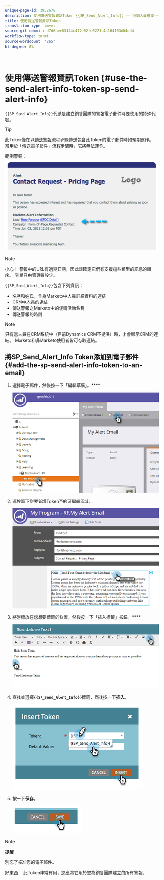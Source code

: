 ```yaml
---
unique-page-id: 2952678
description: 使用傳送警報資訊Token {{SP_Send_Alert_Info}} —— 行銷人員檔案——產品檔案
title: 使用傳送警報資訊Token
translation-type: tm+mt
source-git-commit: d7d6aee63144c472e02fe0221c4a164183d04dd4
workflow-type: tm+mt
source-wordcount: '265'
ht-degree: 0%

---
```



# 使用傳送警報資訊Token {#use-the-send-alert-info-token-sp-send-alert-info}

`{{SP_Send_Alert_Info}}`代號是建立銷售團隊的警報電子郵件時要使用的特殊代號。

>[!TIP]
>
>此Token僅在以[傳送警報](../../../../product-docs/core-marketo-concepts/smart-campaigns/flow-actions/send-alert.md)流程步驟傳送包含此Token的電子郵件時如預期運作。 當用於「傳送電子郵件」流程步驟時，它將無法運作。

範例警報：   ![](assets/image2014-9-25-15-3a17-3a58.png)

>[!NOTE]
>
>小心！ 警報中的URL有過期日期，因此請確定它們有支援這些類型的訊息的順序。 到期日由管理員[設定。](../../../../product-docs/administration/settings/edit-link-expiration-in-reports-and-alerts.md)

`{{SP_Send_Alert_Info}}`包含下列資訊：

* 名字和姓氏，作為Marketo中人員詳細資料的連結
* CRM中人員的連結
* 傳送警報之Marketo中的促銷活動名稱
* 傳送警報的時間

>[!NOTE]
>
>只有當人員在CRM系統中（目前Dynamics CRM不提供）時，才會顯示CRM的連結。 Marketo和非Marketo使用者皆可存取連結。

## 將SP_Send_Alert_Info Token添加到電子郵件{#add-the-sp-send-alert-info-token-to-an-email}

1. 選擇電子郵件，然後按一下「編輯草稿」。****

   ![](assets/one-3.png)

1. 連按兩下您要新增Token至的可編輯區域。

   ![](assets/two-3.png)

1. 將游標放在您想要標籤的位置，然後按一下「插入標籤」按鈕。****

   ![](assets/three-3.png)

1. 查找並選擇&#x200B;**`{{SP_Send_Alert_Info}}`**&#x200B;標籤，然後按一下&#x200B;**插入**。

   ![](assets/image2014-9-25-15-3a19-3a11.png)

1. 按一下&#x200B;**保存**。

   ![](assets/image2014-9-25-15-3a19-3a24.png)

>[!NOTE]
>
>**提醒**
>
>別忘了核准您的電子郵件。

好東西！ 此Token非常有用，您應將它用於您為銷售團隊建立的所有警報。